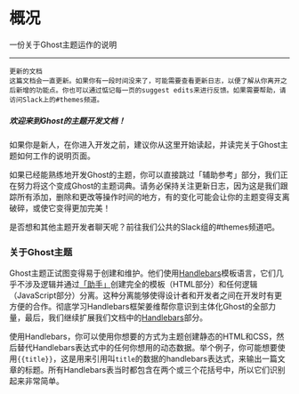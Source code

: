 # 概况
一份关于Ghost主题运作的说明

---

	更新的文档
	这篇文档会一直更新。如果你有一段时间没来了，可能需要查看更新日志，以便了解从你离开之后新增的功能点。你也可以通过惦记每一页的suggest edits来进行反馈。如果需要帮助，请访问Slack上的#themes频道。
	

##### 欢迎来到Ghost的主题开发文档！
   如果你是新人，在你进入开发之前，建议你从这里开始读起，并读完关于Ghost主题如何工作的说明页面。


   如果已经能熟练地开发Ghost的主题，你可以直接跳过「辅助参考」部分，我们正在努力将这个变成Ghost的主题词典。请务必保持关注更新日志，因为这是我们跟踪所有添加，删除和更改等操作时间的地方，有的变化可能会让你的主题变得支离破碎，或使它变得更加完美！


   是否想和其他主题开发者聊天呢？前往我们公共的Slack组的#themes频道吧。

### 关于Ghost主题 
Ghost主题正试图变得易于创建和维护。他们使用[Handlebars](http://handlebarsjs.com/)模板语言，它们几乎不涉及逻辑并通过[「助手」](http://themes.ghost.org/v0.8.0/docs/helpers)创建完全的模板（HTML部分）和任何逻辑（JavaScript部分）分离。这种分离能够使得设计者和开发者之间在开发时有更方便的合作。彻底学习Handlebars框架姜维帮你意识到主体化Ghost的全部力量，最后，我们继续扩展我们文档中的[Handlebars](http://themes.ghost.org/v0.8.0/docs/handlebars)部分。

使用Handlebars，你可以使用你想要的方式为主题创建静态的HTML和CSS，然后替代Handlebars表达式中的任何你想用的动态数据。举个例子，你可能想要使用`{{title}}`，这是用来引用叫`title`的数据的handlebars表达式，来输出一篇文章的标题。所有Handlebars表当时都包含在两个或三个花括号中，所以它们识别起来非常简单。